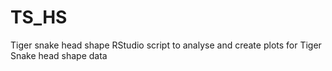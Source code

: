 # TS_HS
Tiger snake head shape
RStudio script to analyse and create plots for Tiger Snake head shape data

